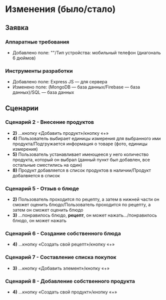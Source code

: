 # Изменения (было/стало)
## Заявка
### Аппаратные требования
* Добавлено поле: ""/Тип устройства: мобильный телефон (диагональ 6 дюймов)
### Инструменты разработки
* Добавлено поле: Express JS — для сервера
* Изменено поле: (MongoDB — база данных/Firebase — база данных)/SQL — база данных
## Сценарии
### Сценарий 2 - Внесение продуктов
* **2)** ...кнопку «Добавить продукт»/кнопку «+»
* **4)** Пользователь выбирает единицы измерения для выбранного ими продукта/Подгружается информация о товаре (фото, единицы измерения)
* **5)** Пользователь устанавливает имеющееся у него количество продукта, который он выбрал (данный пункт был добавлен, все остальные сместились на один)
* **8)** Продукт добавляется в список продуктов в наличии/Продукт добалвяется в список
### Сценарий 5 - Отзыв о блюде
* **2)** Пользователь проходится по рецепту, а затем в нижней части он сможет оценить блюдо/Пользователь проходится по рецепту, а затем он сможет оценить блюдо
* **3)** ...понравилось блюдо, **рецепт**, он может нажать.../понравилось блюдо, он может нажать
### Сценарий 6 - Создание собственного блюда
* **4)** ...кнопку «Создать свой рецепт»/кнопку «+»
### Сценарий 7 - Составление списка покупок
* **3)** ...кнопку «Добавить элемент»/кнопку «+»
### Сценарий 8 - Добавление собственного продукта
* **4)** ...кнопку «Создать свой продукт»/кнопку «+»
